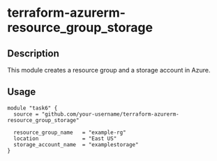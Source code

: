# terraform-azurerm-resource_group_storage

## Description

This module creates a resource group and a storage account in Azure.

## Usage

```hcl
module "task6" {
  source = "github.com/your-username/terraform-azurerm-resource_group_storage"

  resource_group_name   = "example-rg"
  location              = "East US"
  storage_account_name  = "examplestorage"
}
